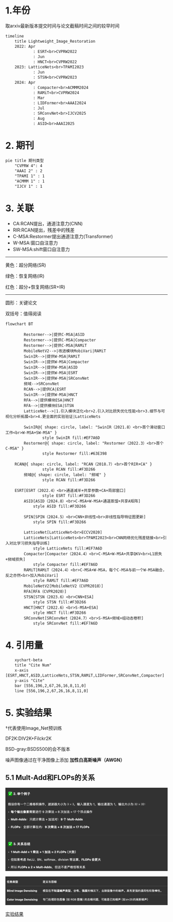 # 1.年份

取arxiv最新版本提交时间与论文截稿时间之间的较早时间

```mermaid
timeline
    title Lightweight_Image_Restoration
    2022: Apr
    		: ESRT<br>CVPRW2022
    		: Jun
    		: HNCT<br>CVPRW2022
    2023: LatticeNets<br>TPAMI2023
    		: Jun
    		: STSN<br>CVPRW2023
    2024: Apr
    		: Compacter<br>ACMMM2024
    		: RAMiT<br>CVPRW2024
    		: Mar
    		: LIDFormer<br>AAAI2024
    		: Jul
    		: SRConvNet<br>IJCV2025
    		: Aug
    		: ASID<br>AAAI2025 
```





# 2. 期刊

```mermaid
pie title 期刊类型
    "CVPRW 4": 4
    "AAAI 2" : 2
    "TPAMI 1" : 1
    "ACMMM 1" : 1
    "IJCV 1" : 1
```

# 3. 关联

- CA:RCAN提出，通道注意力(CNN)
- RIR:RCAN提出，残差中的残差
- C-MSA:Restormer提出通道注意力(Transformer)
- W-MSA:窗口自注意力
- SW-MSA:shift窗口自注意力

---

黄色：超分网络(SR)

绿色：恢复网络(IR)

红色：超分+恢复网络(SR+IR)

----

圆形：关键论文

双括号：值得阅读

```mermaid
flowchart BT
		
		Restormer-->|提供C-MSA|ASID
		Restormer-->|提供C-MSA|Compacter
		Restormer-->|提供C-MSA|RAMiT
		MobileNetV2-->|改进模块MobiVari|RAMiT
		SwinIR-->|提供W-MSA|RAMiT
		SwinIR-->|提供W-MSA|Compacter
		SwinIR-->|提供W-MSA|ASID
		SwinIR-->|提供W-MSA|ESRT
		SwinIR-->|提供W-MSA|SRConvNet
		频域-->SRConvNet
		RCAN-->|提供CA|ESRT
		SwinIR-->|提供W-MSA|HNCT
		RFA-->|提供模块ESA|HNCT
		RFA-->|提供模块ESA|STSN
		LatticeNet-->|1.引入模块泛化<br>2.引入对比损失优化性能<br>3.细节与可视化分析拓展<br>4.更全面的实验验证|LatticeNets
		
		SwinIR@{ shape: circle, label: "SwinIR（2021.8）<br>首个滑动窗口工作<br>W-MSA+SW-MSA" }
				style SwinIR fill:#EF7A6D
		Restormer@{ shape: circle, label: "Restormer（2022.3）<br>首个C-MSA" }
				style Restormer fill:#63E398
    
    RCAN@{ shape: circle, label: "RCAN（2018.7）<br>首个RIR+CA" }
				style RCAN fill:#F3D266
		频域@{ shape: circle, label: "频域" }
				style RCAN fill:#F3D266
    		
    ESRT[ESRT（2022.4）<br>通道减半+共享参数+CA+局部窗口]
				style ESRT fill:#F3D266
		ASID[ASID（2024.8）<br>C-MSA+W-MSA+通道蒸馏+共享A矩阵]
			style ASID fill:#F3D266
			
		SPIN[SPIN（2024.5）<br>CNN+非线性<br>非线性指导特征图更新]
			style SPIN fill:#F3D266
			
		LatticeNet[LatticeNet<br>ECCV2020]
		LatticeNets[LatticeNets<br>TPAMI2023<br>CNN网络优化残差链接<br>引入对比学习损失指导训练]
			style LatticeNets fill:#EF7A6D
		Compacter[Compacter（2024.4）<br>C-MSA+W-MSA+共享QKV<br>L1损失+频域损失]
			style Compacter fill:#EF7A6D
		RAMiT[RAMiT（2024.4）<br>C-MSA+W-MSA，每个C-MSA与前一个W-MSA融合，反之亦然<br>加入MobiVari]
			style RAMiT fill:#EF7A6D
		MobileNetV2[MobileNetV2（CVPR2018）]
		RFA[RFA（CVPR2020）]
		STSN[STSN（2023.6）<br>CNN+ESA]
			style STSN fill:#F3D266
		HNCT[HNCT（2022.6）<br>S-MSA+ESA]
			style HNCT fill:#F3D266
		SRConvNet[SRConvNet（2024.7）<br>S-MSA+频域+组动态卷积]
			style SRConvNet fill:#EF7A6D
```

# 4. 引用量

```mermaid
    xychart-beta
    title "Cite Num"
    x-axis [ESRT,HNCT,ASID,LatticeNets,STSN,RAMiT,LIDFormer,SRConvNet,Compacter]
    y-axis "Cite" 
    bar [556,196,2,67,26,16,8,11,0]
    line [556,196,2,67,26,16,8,11,0]
```



# 5. 实验结果

†代表使用Image_Net预训练

DF2K:DIV2K+Filckr2K

BSD-gray:BSDS500的会不版本

噪声图像通过在干净图像上添加 **加性白高斯噪声（AWGN）** 

## 5.1 Mult-Add和FLOPs的关系

![image-20250615173102624](./assets/pics/analyse/image-20250615173102624.png)

![image-20250616203115446](./assets/pics/analyse/image-20250616203115446.png)

[实验结果](/assests/IR_SR_Lightweight_Result.xlsx)